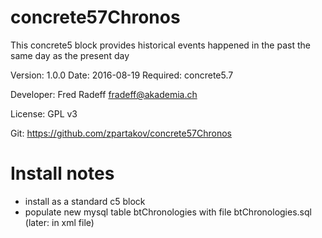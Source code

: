 concrete57Chronos
================

This concrete5 block provides historical events happened in the past the same day as the present day

Version: 1.0.0
Date: 2016-08-19
Required: concrete5.7

Developer: Fred Radeff <fradeff@akademia.ch>

License: GPL v3

Git: https://github.com/zpartakov/concrete57Chronos

Install notes
=============
- install as a standard c5 block
- populate new mysql table btChronologies with file btChronologies.sql
(later: in xml file)
